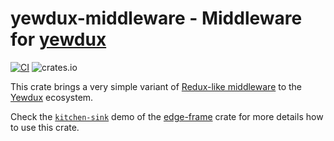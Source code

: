 # yewdux-middleware - Middleware for [yewdux](https://github.com/intendednull/yewdux)

[![CI](https://github.com/ivmarkov/yewdux-middleware/actions/workflows/ci.yml/badge.svg)](https://github.com/ivmarkov/yewdux-middleware/actions/workflows/ci.yml)
![crates.io](https://img.shields.io/crates/v/yewdux-middleware.svg)

This crate brings a very simple variant of [Redux-like middleware](https://redux.js.org/understanding/history-and-design/middleware) to the [Yewdux](https://github.com/intendednull/yewdux) ecosystem.

Check the [`kitchen-sink`](https://github.com/ivmarkov/edge-frame/blob/master/kitchen-sink/src/main.rs#L85) demo of the [edge-frame](https://github.com/ivmarkov/edge-frame/tree/master) crate for more details how to use this crate.
